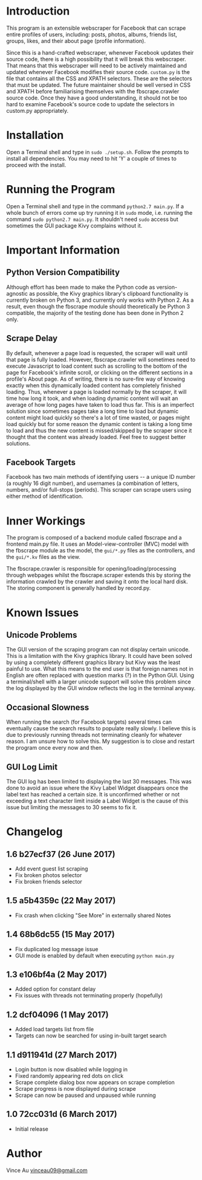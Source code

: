 # Introduction

This program is an extensible webscraper for Facebook that can scrape entire profiles of users, including: posts, photos, albums, friends list, groups, likes, and their about page (profile information).

Since this is a hand-crafted webscraper, whenever Facebook updates their source code, there is a high possibility that it will break this webscraper. That means that this webscraper will need to be actively maintained and updated whenever Facebook modifies their source code. `custom.py` is the file that contains all the CSS and XPATH selectors. These are the selectors that must be updated. The future maintainer should be well versed in CSS and XPATH before familiarising themselves with the fbscrape.crawler source code. Once they have a good understanding, it should not be too hard to examine Facebook's source code to update the selectors in custom.py appropriately.


# Installation
Open a Terminal shell and type in `sudo ./setup.sh`. Follow the prompts to install all dependencies. You may need to hit 'Y' a couple of times to proceed with the install.


# Running the Program
Open a Terminal shell and type in the command `python2.7 main.py`. If a whole bunch of errors come up try running it in `sudo` mode, i.e. running the command `sudo python2.7 main.py`. It shouldn't need `sudo` access but sometimes the GUI package Kivy complains without it.


# Important Information

## Python Version Compatibility
Although effort has been made to make the Python code as version-agnostic as possible, the Kivy graphics library's clipboard functionality is currently broken on Python 3, and currently only works with Python 2. As a result, even though the fbscrape module should theoretically be Python 3 compatible, the majority of the testing done has been done in Python 2 only.

## Scrape Delay
By default, whenever a page load is requested, the scraper will wait until that page is fully loaded. However, fbscrape.crawler will sometimes need to execute Javascript to load content such as scrolling to the bottom of the page for Facebook's infinite scroll, or clicking on the different sections in a profile's About page. As of writing, there is no sure-fire way of knowing exactly when this dynamically loaded content has completely finished loading. Thus, whenever a page is loaded normally by the scraper, it will time how long it took, and when loading dynamic content will wait an average of how long pages have taken to load thus far. This is an imperfect solution since sometimes pages take a long time to load but dynamic content might load quickly so there's a lot of time wasted, or pages might load quickly but for some reason the dynamic content is taking a long time to load and thus the new content is missed/skipped by the scraper since it thought that the content was already loaded. Feel free to suggest better solutions.

## Facebook Targets
Facebook has two main methods of identifying users -- a unique ID number (a roughly 16 digit number), and usernames (a combination of letters, numbers, and/or full-stops (periods). This scraper can scrape users using either method of identification.


# Inner Workings
The program is composed of a backend module called fbscrape and a frontend main.py file. It uses an Model-view-controller (MVC) model with the fbscrape module as the model, the `gui/*.py` files as the controllers, and the `gui/*.kv` files as the view. 

The fbscrape.crawler is responsible for opening/loading/processing through webpages whilst the fbscrape.scraper extends this by storing the information crawled by the crawler and saving it onto the local hard disk. The storing component is generally handled by record.py.


# Known Issues

## Unicode Problems
The GUI version of the scraping program can not display certain unicode. This is a limitation with the Kivy graphics library. It could have been solved by using a completely different graphics library but Kivy was the least painful to use. What this means to the end user is that foreign names not in English are often replaced with question marks (?) in the Python GUI. Using a terminal/shell with a larger unicode support will solve this problem since the log displayed by the GUI window reflects the log in the terminal anyway.

## Occasional Slowness
When running the search (for Facebook targets) several times can eventually cause the search results to populate really slowly. I believe this is due to previously running threads not terminating cleanly for whatever reason. I am unsure how to solve this. My suggestion is to close and restart the program once every now and then.

## GUI Log Limit
The GUI log has been limited to displaying the last 30 messages. This was done to avoid an issue where the Kivy Label Widget disappears once the label text has reached a certain size. It is unconfirmed whether or not exceeding a text character limit inside a Label Widget is the cause of this issue but limiting the messages to 30 seems to fix it.


# Changelog

## 1.6 b27ecf37 (26 June 2017)
* Add event guest list scraping
* Fix broken photos selector
* Fix broken friends selector

## 1.5 a5b4359c (22 May 2017)
* Fix crash when clicking "See More" in externally shared Notes

## 1.4 68b6dc55 (15 May 2017)
* Fix duplicated log message issue
* GUI mode is enabled by default when executing `python main.py`

## 1.3 e106bf4a (2 May 2017)
* Added option for constant delay
* Fix issues with threads not terminating properly (hopefully)

## 1.2 dcf04096 (1 May 2017)
* Added load targets list from file
* Targets can now be searched for using in-built target search

## 1.1 d911941d (27 March 2017)
* Login button is now disabled while logging in
* Fixed randomly appearing red dots on click
* Scrape complete dialog box now appears on scrape completion
* Scrape progress is now displayed during scrape
* Scrape can now be paused and unpaused while running

## 1.0 72cc031d (6 March 2017)
* Initial release


# Author

Vince Au <vinceau09@gmail.com>
